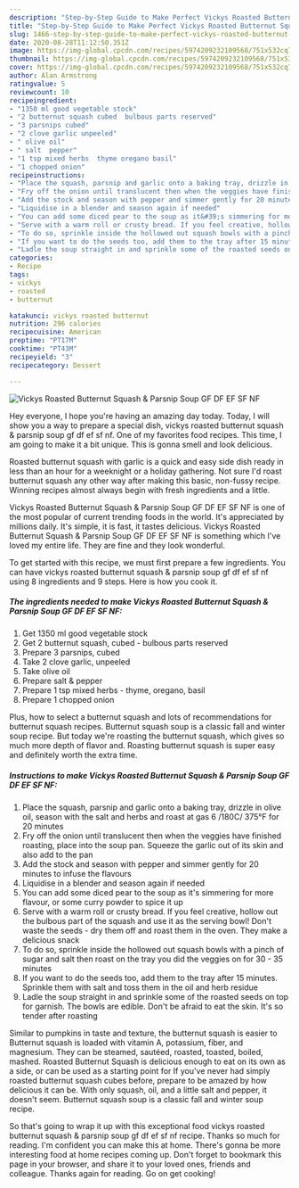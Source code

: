 ```yaml
---
description: "Step-by-Step Guide to Make Perfect Vickys Roasted Butternut Squash &amp;amp; Parsnip Soup GF DF EF SF NF"
title: "Step-by-Step Guide to Make Perfect Vickys Roasted Butternut Squash &amp;amp; Parsnip Soup GF DF EF SF NF"
slug: 1466-step-by-step-guide-to-make-perfect-vickys-roasted-butternut-squash-and-amp-parsnip-soup-gf-df-ef-sf-nf
date: 2020-08-28T11:12:50.351Z
image: https://img-global.cpcdn.com/recipes/5974209232109568/751x532cq70/vickys-roasted-butternut-squash-parsnip-soup-gf-df-ef-sf-nf-recipe-main-photo.jpg
thumbnail: https://img-global.cpcdn.com/recipes/5974209232109568/751x532cq70/vickys-roasted-butternut-squash-parsnip-soup-gf-df-ef-sf-nf-recipe-main-photo.jpg
cover: https://img-global.cpcdn.com/recipes/5974209232109568/751x532cq70/vickys-roasted-butternut-squash-parsnip-soup-gf-df-ef-sf-nf-recipe-main-photo.jpg
author: Alan Armstrong
ratingvalue: 5
reviewcount: 10
recipeingredient:
- "1350 ml good vegetable stock"
- "2 butternut squash cubed  bulbous parts reserved"
- "3 parsnips cubed"
- "2 clove garlic unpeeled"
- " olive oil"
- " salt  pepper"
- "1 tsp mixed herbs  thyme oregano basil"
- "1 chopped onion"
recipeinstructions:
- "Place the squash, parsnip and garlic onto a baking tray, drizzle in olive oil, season with the salt and herbs and roast at gas 6 /180C/ 375°F for 20 minutes"
- "Fry off the onion until translucent then when the veggies have finished roasting, place into the soup pan. Squeeze the garlic out of its skin and also add to the pan"
- "Add the stock and season with pepper and simmer gently for 20 minutes to infuse the flavours"
- "Liquidise in a blender and season again if needed"
- "You can add some diced pear to the soup as it&#39;s simmering for more flavour, or some curry powder to spice it up"
- "Serve with a warm roll or crusty bread. If you feel creative, hollow out the bulbous part of the squash and use it as the serving bowl! Don&#39;t waste the seeds - dry them off and roast them in the oven. They make a delicious snack"
- "To do so, sprinkle inside the hollowed out squash bowls with a pinch of sugar and salt then roast on the tray you did the veggies on for 30 - 35 minutes"
- "If you want to do the seeds too, add them to the tray after 15 minutes. Sprinkle them with salt and toss them in the oil and herb residue"
- "Ladle the soup straight in and sprinkle some of the roasted seeds on top for garnish. The bowls are edible. Don&#39;t be afraid to eat the skin. It&#39;s so tender after roasting"
categories:
- Recipe
tags:
- vickys
- roasted
- butternut

katakunci: vickys roasted butternut 
nutrition: 296 calories
recipecuisine: American
preptime: "PT17M"
cooktime: "PT43M"
recipeyield: "3"
recipecategory: Dessert

---
```



![Vickys Roasted Butternut Squash &amp; Parsnip Soup GF DF EF SF NF](https://img-global.cpcdn.com/recipes/5974209232109568/751x532cq70/vickys-roasted-butternut-squash-parsnip-soup-gf-df-ef-sf-nf-recipe-main-photo.jpg)

Hey everyone, I hope you're having an amazing day today. Today, I will show you a way to prepare a special dish, vickys roasted butternut squash &amp; parsnip soup gf df ef sf nf. One of my favorites food recipes. This time, I am going to make it a bit unique. This is gonna smell and look delicious.

Roasted butternut squash with garlic is a quick and easy side dish ready in less than an hour for a weeknight or a holiday gathering. Not sure I&#39;d roast butternut squash any other way after making this basic, non-fussy recipe. Winning recipes almost always begin with fresh ingredients and a little.

Vickys Roasted Butternut Squash &amp; Parsnip Soup GF DF EF SF NF is one of the most popular of current trending foods in the world. It's appreciated by millions daily. It's simple, it is fast, it tastes delicious. Vickys Roasted Butternut Squash &amp; Parsnip Soup GF DF EF SF NF is something which I've loved my entire life. They are fine and they look wonderful.


To get started with this recipe, we must first prepare a few ingredients. You can have vickys roasted butternut squash &amp; parsnip soup gf df ef sf nf using 8 ingredients and 9 steps. Here is how you cook it.

<!--inarticleads1-->

##### The ingredients needed to make Vickys Roasted Butternut Squash &amp; Parsnip Soup GF DF EF SF NF:

1. Get 1350 ml good vegetable stock
1. Get 2 butternut squash, cubed - bulbous parts reserved
1. Prepare 3 parsnips, cubed
1. Take 2 clove garlic, unpeeled
1. Take  olive oil
1. Prepare  salt &amp; pepper
1. Prepare 1 tsp mixed herbs - thyme, oregano, basil
1. Prepare 1 chopped onion


Plus, how to select a butternut squash and lots of recommendations for butternut squash recipes. Butternut squash soup is a classic fall and winter soup recipe. But today we&#39;re roasting the butternut squash, which gives so much more depth of flavor and. Roasting butternut squash is super easy and definitely worth the extra time. 

<!--inarticleads2-->

##### Instructions to make Vickys Roasted Butternut Squash &amp; Parsnip Soup GF DF EF SF NF:

1. Place the squash, parsnip and garlic onto a baking tray, drizzle in olive oil, season with the salt and herbs and roast at gas 6 /180C/ 375°F for 20 minutes
1. Fry off the onion until translucent then when the veggies have finished roasting, place into the soup pan. Squeeze the garlic out of its skin and also add to the pan
1. Add the stock and season with pepper and simmer gently for 20 minutes to infuse the flavours
1. Liquidise in a blender and season again if needed
1. You can add some diced pear to the soup as it&#39;s simmering for more flavour, or some curry powder to spice it up
1. Serve with a warm roll or crusty bread. If you feel creative, hollow out the bulbous part of the squash and use it as the serving bowl! Don&#39;t waste the seeds - dry them off and roast them in the oven. They make a delicious snack
1. To do so, sprinkle inside the hollowed out squash bowls with a pinch of sugar and salt then roast on the tray you did the veggies on for 30 - 35 minutes
1. If you want to do the seeds too, add them to the tray after 15 minutes. Sprinkle them with salt and toss them in the oil and herb residue
1. Ladle the soup straight in and sprinkle some of the roasted seeds on top for garnish. The bowls are edible. Don&#39;t be afraid to eat the skin. It&#39;s so tender after roasting


Similar to pumpkins in taste and texture, the butternut squash is easier to Butternut squash is loaded with vitamin A, potassium, fiber, and magnesium. They can be steamed, sautéed, roasted, toasted, boiled, mashed. Roasted Butternut Squash is delicious enough to eat on its own as a side, or can be used as a starting point for If you&#39;ve never had simply roasted butternut squash cubes before, prepare to be amazed by how delicious it can be. With only squash, oil, and a little salt and pepper, it doesn&#39;t seem. Butternut squash soup is a classic fall and winter soup recipe. 

So that's going to wrap it up with this exceptional food vickys roasted butternut squash &amp; parsnip soup gf df ef sf nf recipe. Thanks so much for reading. I'm confident you can make this at home. There's gonna be more interesting food at home recipes coming up. Don't forget to bookmark this page in your browser, and share it to your loved ones, friends and colleague. Thanks again for reading. Go on get cooking!
